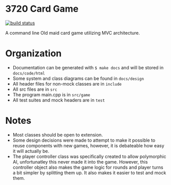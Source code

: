 # 3720 Card Game

[![build status](http://gitlab.cs.uleth.ca/deus3720/OldMaid/badges/master/build.svg)](http://gitlab.cs.uleth.ca/deus3720/OldMaid/commits/master)

A command line Old maid card game utilizing MVC architecture.

# Organization
* Documentation can be generated with ```$ make docs``` and will be stored in ```docs/code/html```
* Some system and class diagrams can be found in ```docs/design```
* All header files for non-mock classes are in ```include```
* All src files are in ```src```
* The program main.cpp is in ```src/game```
* All test suites and mock headers are in ```test```

# Notes
* Most classes should be open to extension.
* Some design decisions were made to attempt to make it possible to reuse components with new games, however, it is debateable how easy it will actually be.
* The player controller class was specifically created to allow polymorphic AI, unfortunatley this never made it into the game. However, this controller object also makes the game logic for rounds and player turns a bit simpler by splitting them up. It also makes it easier to test and mock them.
